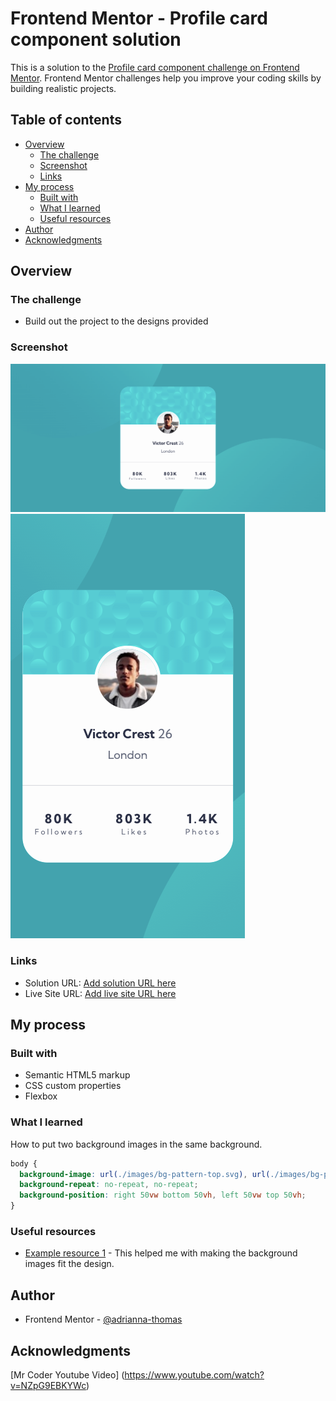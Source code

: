 # Frontend Mentor - Profile card component solution

This is a solution to the [Profile card component challenge on Frontend Mentor](https://www.frontendmentor.io/challenges/profile-card-component-cfArpWshJ). Frontend Mentor challenges help you improve your coding skills by building realistic projects.

## Table of contents

- [Overview](#overview)
  - [The challenge](#the-challenge)
  - [Screenshot](#screenshot)
  - [Links](#links)
- [My process](#my-process)
  - [Built with](#built-with)
  - [What I learned](#what-i-learned)
  - [Useful resources](#useful-resources)
- [Author](#author)
- [Acknowledgments](#acknowledgments)

## Overview

### The challenge

- Build out the project to the designs provided

### Screenshot

![](images/screenshot.png) ![](images/screenshot-mobile.png)

### Links

- Solution URL: [Add solution URL here](https://your-solution-url.com)
- Live Site URL: [Add live site URL here](https://your-live-site-url.com)

## My process

### Built with

- Semantic HTML5 markup
- CSS custom properties
- Flexbox

### What I learned

How to put two background images in the same background.

```css
body {
  background-image: url(./images/bg-pattern-top.svg), url(./images/bg-pattern-bottom.svg);
  background-repeat: no-repeat, no-repeat;
  background-position: right 50vw bottom 50vh, left 50vw top 50vh;
}
```

### Useful resources

- [Example resource 1](https://www.youtube.com/watch?v=NZpG9EBKYWc) - This helped me with making the background images fit the design.

## Author

- Frontend Mentor - [@adrianna-thomas](https://www.frontendmentor.io/profile/adrianna-thomas)

## Acknowledgments

[Mr Coder Youtube Video] (https://www.youtube.com/watch?v=NZpG9EBKYWc)
